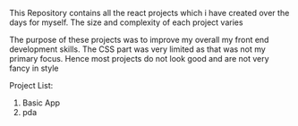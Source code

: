 This Repository contains all the react projects which i have created over the days for myself. The size and complexity of each project varies

The purpose of these projects was to improve my overall my front end development skills. The CSS part was very limited as that was not my primary focus. Hence most projects do not look good and are not very fancy in style

Project List:

1. Basic App
2. pda
